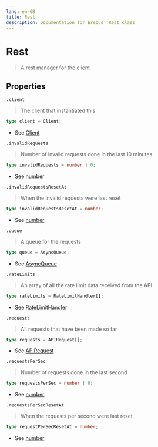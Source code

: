 ```yaml
---
lang: en-GB
title: Rest
description: Documentation for Erebus' Rest class
---
```


# Rest

> A rest manager for the client

## Properties

`.client`

> The client that instantiated this

```typescript
type client = Client;
```

- See [Client](Client.md)

`.invalidRequests`

> Number of invalid requests done in the last 10 minutes

```typescript
type invalidRequests = number | 0;
```

- See [number](https://developer.mozilla.org/en-US/docs/Web/JavaScript/Reference/Global_Objects/Number)

`.invalidRequestsResetAt`

> When the invalid requests were last reset

```typescript
type invalidRequestsResetAt = number;
```

- See [number](https://developer.mozilla.org/en-US/docs/Web/JavaScript/Reference/Global_Objects/Number)

`.queue`

> A queue for the requests

```typescript
type queue = AsyncQueue;
```

- See [AsyncQueue](https://www.sapphirejs.dev/docs/Documentation/api-utilities/classes/sapphire_async_queue.AsyncQueue)

`.rateLimits`

> An array of all the rate limit data received from the API

```typescript
type rateLimits = RateLimitHandler[];
```

- See [RateLimitHandler](Types.md#ratelimithandler)

`.requests`

> All requests that have been made so far

```typescript
type requests = APIRequest[];
```

- See [APIRequest](APIRequest.md)

`.requestsPerSec`

> Number of requests done in the last second

```typescript
type requestsPerSec = number | 0;
```

- See [number](https://developer.mozilla.org/en-US/docs/Web/JavaScript/Reference/Global_Objects/Number)

`.requestsPerSecResetAt`

> When the requests per second were last reset

```typescript
type requestPerSecResetAt = number;
```

- See [number](https://developer.mozilla.org/en-US/docs/Web/JavaScript/Reference/Global_Objects/Number)
